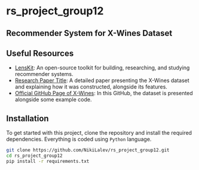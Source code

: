 # rs_project_group12

## Recommender System for X-Wines Dataset

## Useful Resources

- [LensKit](https://lkpy.lenskit.org/): An open-source toolkit for building, researching, and studying recommender systems.
- [Research Paper Title](https://www.mdpi.com/2504-2289/7/1/20): A detailed paper presenting the X-Wines dataset and explaining how it was constructed, alongside its features.
- [Official GitHub Page of X-Wines](https://github.com/rogerioxavier/X-Wines): In this GitHub, the dataset is presented alongside some example code.

## Installation

To get started with this project, clone the repository and install the required dependencies. Everything is coded using `Python` language.


```bash
git clone https://github.com/NikiLalev/rs_project_group12.git
cd rs_project_group12
pip install -r requirements.txt
